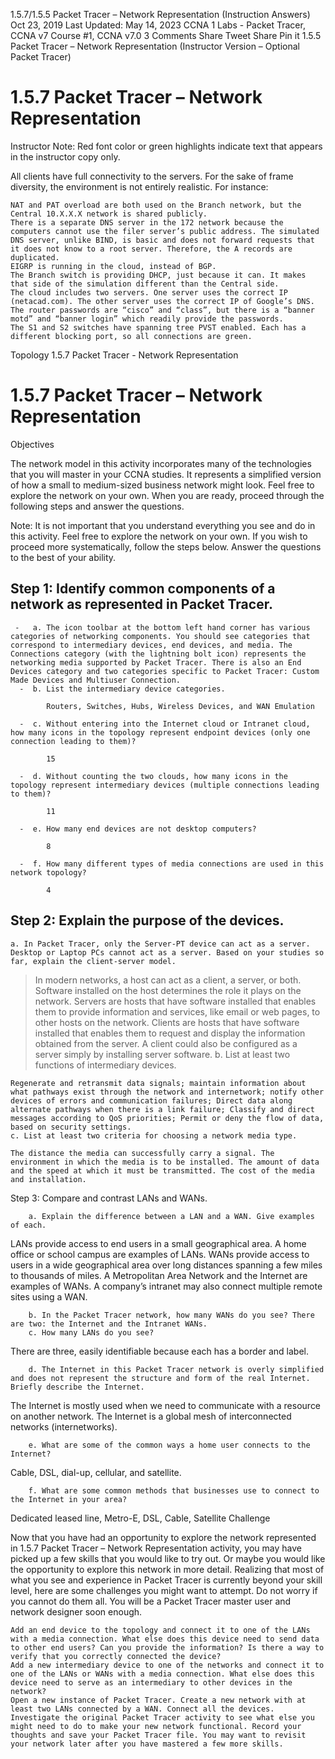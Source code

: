 
1.5.7/1.5.5 Packet Tracer – Network Representation (Instruction Answers)
Oct 23, 2019 Last Updated: May 14, 2023 CCNA 1 Labs - Packet Tracer, CCNA v7 Course #1, CCNA v7.0 3 Comments
Share
Tweet
Share
Pin it
1.5.5 Packet Tracer – Network Representation (Instructor Version – Optional Packet Tracer)
# 1.5.7 Packet Tracer – Network Representation

Instructor Note: Red font color or green highlights indicate text that appears in the instructor copy only.

All clients have full connectivity to the servers. For the sake of frame diversity, the environment is not entirely realistic. For instance:

    NAT and PAT overload are both used on the Branch network, but the Central 10.X.X.X network is shared publicly.
    There is a separate DNS server in the 172 network because the computers cannot use the filer server’s public address. The simulated DNS server, unlike BIND, is basic and does not forward requests that it does not know to a root server. Therefore, the A records are duplicated.
    EIGRP is running in the cloud, instead of BGP.
    The Branch switch is providing DHCP, just because it can. It makes that side of the simulation different than the Central side.
    The cloud includes two servers. One server uses the correct IP (netacad.com). The other server uses the correct IP of Google’s DNS.
    The router passwords are “cisco” and “class”, but there is a “banner motd” and “banner login” which readily provide the passwords.
    The S1 and S2 switches have spanning tree PVST enabled. Each has a different blocking port, so all connections are green.

Topology
1.5.7 Packet Tracer - Network Representation

# 1.5.7 Packet Tracer – Network Representation
Objectives

The network model in this activity incorporates many of the technologies that you will master in your CCNA studies. It represents a simplified version of how a small to medium-sized business network might look. Feel free to explore the network on your own. When you are ready, proceed through the following steps and answer the questions.

Note: It is not important that you understand everything you see and do in this activity. Feel free to explore the network on your own. If you wish to proceed more systematically, follow the steps below. Answer the questions to the best of your ability.

## Step 1: Identify common components of a network as represented in Packet Tracer.

     -   a. The icon toolbar at the bottom left hand corner has various categories of networking components. You should see categories that correspond to intermediary devices, end devices, and media. The Connections category (with the lightning bolt icon) represents the networking media supported by Packet Tracer. There is also an End Devices category and two categories specific to Packet Tracer: Custom Made Devices and Multiuser Connection.
      -  b. List the intermediary device categories.

            Routers, Switches, Hubs, Wireless Devices, and WAN Emulation

      -  c. Without entering into the Internet cloud or Intranet cloud, how many icons in the topology represent endpoint devices (only one connection leading to them)?

            15

      -  d. Without counting the two clouds, how many icons in the topology represent intermediary devices (multiple connections leading to them)?

            11

      -  e. How many end devices are not desktop computers?

            8

      -  f. How many different types of media connections are used in this network topology?

            4

## Step 2: Explain the purpose of the devices.

    a. In Packet Tracer, only the Server-PT device can act as a server. Desktop or Laptop PCs cannot act as a server. Based on your studies so far, explain the client-server model.

>    In modern networks, a host can act as a client, a server, or both. Software installed on the host determines the role it plays on the network. Servers are hosts that have software installed that enables them to provide information and services, like email or web pages, to other hosts on the network. Clients are hosts that have software installed that enables them to request and display the information obtained from the server. A client could also be configured as a server simply by installing server software.
    b. List at least two functions of intermediary devices.

    Regenerate and retransmit data signals; maintain information about what pathways exist through the network and internetwork; notify other devices of errors and communication failures; Direct data along alternate pathways when there is a link failure; Classify and direct messages according to QoS priorities; Permit or deny the flow of data, based on security settings.
    c. List at least two criteria for choosing a network media type.

    The distance the media can successfully carry a signal. The environment in which the media is to be installed. The amount of data and the speed at which it must be transmitted. The cost of the media and installation.

Step 3: Compare and contrast LANs and WANs.

        a. Explain the difference between a LAN and a WAN. Give examples of each.

LANs provide access to end users in a small geographical area. A home office or school campus are examples of LANs. WANs provide access to users in a wide geographical area over long distances spanning a few miles to thousands of miles. A Metropolitan Area Network and the Internet are examples of WANs. A company’s intranet may also connect multiple remote sites using a WAN.

        b. In the Packet Tracer network, how many WANs do you see? There are two: the Internet and the Intranet WANs.
        c. How many LANs do you see?

There are three, easily identifiable because each has a border and label.

        d. The Internet in this Packet Tracer network is overly simplified and does not represent the structure and form of the real Internet. Briefly describe the Internet.

The Internet is mostly used when we need to communicate with a resource on another network. The Internet is a global mesh of interconnected networks (internetworks).

        e. What are some of the common ways a home user connects to the Internet?

Cable, DSL, dial-up, cellular, and satellite.

        f. What are some common methods that businesses use to connect to the Internet in your area?

Dedicated leased line, Metro-E, DSL, Cable, Satellite
Challenge

Now that you have had an opportunity to explore the network represented in 1.5.7 Packet Tracer – Network Representation activity, you may have picked up a few skills that you would like to try out. Or maybe you would like the opportunity to explore this network in more detail. Realizing that most of what you see and experience in Packet Tracer is currently beyond your skill level, here are some challenges you might want to attempt. Do not worry if you cannot do them all. You will be a Packet Tracer master user and network designer soon enough.

    Add an end device to the topology and connect it to one of the LANs with a media connection. What else does this device need to send data to other end users? Can you provide the information? Is there a way to verify that you correctly connected the device?
    Add a new intermediary device to one of the networks and connect it to one of the LANs or WANs with a media connection. What else does this device need to serve as an intermediary to other devices in the network?
    Open a new instance of Packet Tracer. Create a new network with at least two LANs connected by a WAN. Connect all the devices. Investigate the original Packet Tracer activity to see what else you might need to do to make your new network functional. Record your thoughts and save your Packet Tracer file. You may want to revisit your network later after you have mastered a few more skills.
